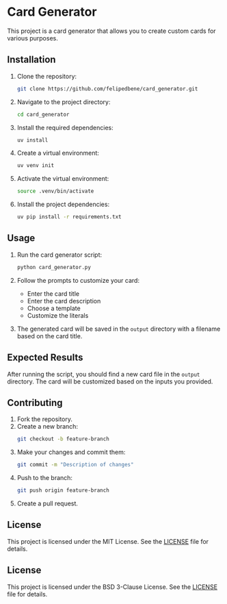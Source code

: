 # Card Generator

This project is a card generator that allows you to create custom cards for various purposes.

## Installation

1. Clone the repository:
    ```bash
    git clone https://github.com/felipedbene/card_generator.git
    ```
2. Navigate to the project directory:
    ```bash
    cd card_generator
    ```
3. Install the required dependencies:
    ```bash
    uv install
    ```

4. Create a virtual environment:
    ```bash
    uv venv init
    ```

5. Activate the virtual environment:
    ```bash
    source .venv/bin/activate
    ```

6. Install the project dependencies:
    ```bash
    uv pip install -r requirements.txt
    ```

## Usage

1. Run the card generator script:
    ```bash
    python card_generator.py
    ```
2. Follow the prompts to customize your card:
    - Enter the card title
    - Enter the card description
    - Choose a template
    - Customize the literals

3. The generated card will be saved in the `output` directory with a filename based on the card title.

## Expected Results

After running the script, you should find a new card file in the `output` directory. The card will be customized based on the inputs you provided.

## Contributing

1. Fork the repository.
2. Create a new branch:
    ```bash
    git checkout -b feature-branch
    ```
3. Make your changes and commit them:
    ```bash
    git commit -m "Description of changes"
    ```
4. Push to the branch:
    ```bash
    git push origin feature-branch
    ```
5. Create a pull request.

## License

This project is licensed under the MIT License. See the [LICENSE](LICENSE) file for details.
## License

This project is licensed under the BSD 3-Clause License. See the [LICENSE](LICENSE) file for details.
